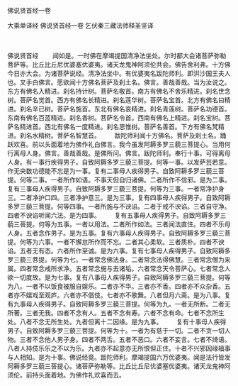 佛说贤首经一卷


大乘单译经
佛说贤首经一卷
乞伏秦三藏法师释圣坚译


　　

佛说贤首经
　　闻如是。一时佛在摩竭提国清净法坐处。尔时都大会诸菩萨弥勒菩萨等。比丘比丘尼优婆塞优婆夷。诸天龙鬼神阿须伦共会。佛告舍利弗。十方佛今日亦大会。为诸菩萨说经。清净法坐中。有优婆夷名跋陀师利。即洴沙国王夫人也。叉手白佛言。愿欲闻十方佛名菩萨及刹土名。佛言。善哉善哉。当为汝说之。东方有佛名入精进。刹名持计树。菩萨名敬首。南方有佛名不舍乐精进。刹名世念树。菩萨名觉首。西方有佛名长精进。刹名莲华树。菩萨名宝首。北方有佛名曰精进。刹名辛已树。菩萨名施首。东北有佛名哀精进。刹名青莲树。菩萨名功德首。东南有佛名百蓝精进。刹名香树。菩萨名令首。西南有佛名上精进。刹名宝树。菩萨名精进首。西北有佛名一度精进。刹名思惟树。菩萨名善首。下方有佛名梵精进。刹名水精树。菩萨名智慧首。
　　跋陀师利闻十方佛名。菩萨及刹土名。踊跃欢喜。前以头面着地为佛作礼白佛言。我今虽发阿耨多罗三藐三菩提心。当用何行离母人身。佛言。善哉善哉。是佛所问。佛言。跋陀师利。奉行十事。可得离母人身。有一事行疾得男子。自致阿耨多罗三藐三菩提。何等一事。以发萨芸若意。作无央数功德能不忘是为一事。复有二事母人疾得男子。自致阿耨多罗三藐三菩提。何等二事。一者所作如语。不事天但自归诸佛。二者所作不信邪。是为二事。复有三事母人疾得男子。自致阿耨多罗三藐三菩提。何等为三事。一者常净护身三。二者净护口四。三者净护意三。是为三事。复有四事母人疾得男子。自致阿耨多罗三藐三菩提。何等四事。一者所施与不谀谄。二者于戒不谀谄。三者自守净。四者不谀谄听闻六法。是为四事。
　　复有五事母人疾得男子。自致阿耨多罗三藐三菩提。何等为五事。一者以用法。二者所作如法。三者闻法直住。四者不乐母人身。五者念作男子。是为五事。复有六事母人疾得男子。自致阿耨多罗三藐三菩提。何等为六事。一者不懈怠所作而不忘。二者其心柔软。三者质朴。四者不谀谄。五者无有态。六者所作至诚。是为六事。复有七事母人疾得男子。自致阿耨多罗三藐三菩提。何等为七。一者常念佛法身。二者常念法得佛慧。三者常念僧为来属。四者常念戒所求净。五者常念施与去诸垢。六者常念天令菩萨心。七者常念人欲一切度故。是为七事。复有八事母人疾得男子。自致阿耨多罗三藐三菩提。何等为八。一者不以饭食被服自娱乐。二者亦不华。三者亦不香。四者亦不众杂香。五者亦不嬉戏至观庐。六者亦不倡伎。七者亦不歌舞。八者但月六斋。是为八事。复有九事母人疾得男子。自致阿耨多罗三藐三菩提。何等为九。一者无所断。二者无所著。三者无我。四者不念有人。五者不念有寿。六者不念有命。七者不念所生处。八者不念无所生处。九者但离十二因缘。是为九事。
　　复有十事母人疾得男子。自致阿耨多罗三藐三菩提。何等为十。一者为有慈于一切。二者不贪一切人物。三者不念他人男子身。四者不两舌。五者不恶口。六者不妄言。七者不绮语。八者人持伎乐乐之不以为乐。九者亦不起意亦无所恨但正住。十者不兴邪因缘福事与人相知。是为十事。佛说经竟。跋陀师利。摩竭提国六万优婆夷。闻是法行皆发阿耨多罗三藐三菩提心。诸菩萨弥勒等。比丘比丘尼优婆塞优婆夷。诸天龙鬼神阿须伦。前持头面着地。为佛作礼欢喜而去。

 
